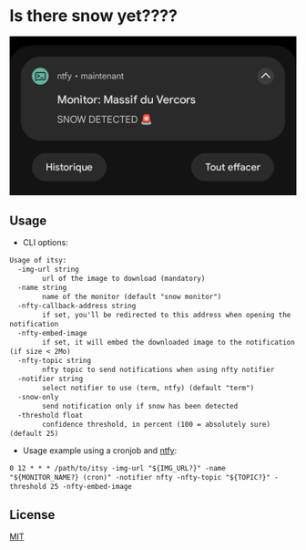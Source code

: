 # Is there snow yet????

![](docs/nfty-notification.png)

## Usage

* CLI options:

```
Usage of itsy:
  -img-url string
        url of the image to download (mandatory)
  -name string
        name of the monitor (default "snow monitor")
  -nfty-callback-address string
        if set, you'll be redirected to this address when opening the notification
  -nfty-embed-image
        if set, it will embed the downloaded image to the notification (if size < 2Mo)
  -nfty-topic string
        nfty topic to send notifications when using nfty notifier
  -notifier string
        select notifier to use (term, ntfy) (default "term")
  -snow-only
        send notification only if snow has been detected
  -threshold float
        confidence threshold, in percent (100 = absolutely sure) (default 25)
```

* Usage example using a cronjob and [ntfy](https://ntfy.sh/):

```
0 12 * * * /path/to/itsy -img-url "${IMG_URL?}" -name "${MONITOR_NAME?} (cron)" -notifier nfty -nfty-topic "${TOPIC?}" -threshold 25 -nfty-embed-image
```

## License

[MIT](https://choosealicense.com/licenses/mit/)